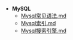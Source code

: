 - **MySQL**
    - [Mysql常见语法.md](/Mysql/Mysql常见语法.md)
    - [Mysql索引.md](/Mysql/Mysql索引.md)
    - [Mysql搜索引擎.md](/Mysql/Mysql搜索引擎.md)